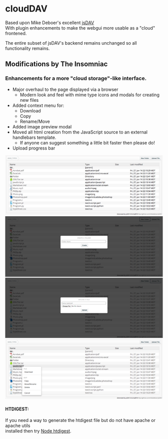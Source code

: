 # cloudDAV

Based upon Mike Deboer's excellent [jsDAV](https://github.com/mikedeboer/jsDAV)  
With plugin enhancements to make the webgui more usable as a "cloud" frontened.  

The entire subset of jsDAV's backend remains unchanged so all functionality remains.  

## Modifications by The Insomniac  
### Enhancements for a more "cloud storage"-like interface.  

* Major overhaul to the page displayed via a browser
  * Modern look and feel with mime type icons and modals for creating new files  
* Added context menu for:  
  * Download  
  * Copy  
  * Rename/Move  
* Added image preview modal  
* Moved all html creation from the JavaScript source to an external handlebars template.  
  * If anyone can suggest something a little bit faster then please do!  
* Upload progress bar

![Main](https://raw.githubusercontent.com/TheInsomniac/cloudDAV/master/lib/assets/screenshots/cloudDav1.png)  
![Folder](https://raw.githubusercontent.com/TheInsomniac/cloudDAV/master/lib/assets/screenshots/cloudDav2.png)  
![Upload](https://raw.githubusercontent.com/TheInsomniac/cloudDAV/master/lib/assets/screenshots/cloudDav3.png)  
![Context](https://raw.githubusercontent.com/TheInsomniac/cloudDAV/master/lib/assets/screenshots/cloudDav4.png)  

#### HTDIGEST:  
If you need a way to generate the htdigest file but do not have apache or apache utils  
installed then try [Node htdigest](https://github.com/gevorg/htdigest).
